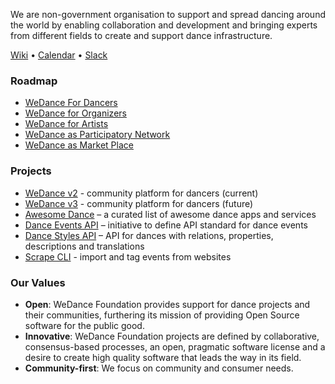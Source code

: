 We are non-government organisation to support and spread dancing around the world by enabling collaboration and development and bringing experts from different fields to create and support dance infrastructure.

[Wiki](https://wedance.vip/wiki) • [Calendar](https://calendar.google.com/calendar/u/0/embed?src=72i6nvaml23edq36ii3h071u68@group.calendar.google.com) • [Slack](https://wedance.vip/slack)

### Roadmap

- [WeDance For Dancers](https://github.com/we-dance/platform-v3/issues/10)
- [WeDance for Organizers](https://github.com/we-dance/platform-v3/issues/16)
- [WeDance for Artists](https://github.com/we-dance/platform-v3/issues/17)
- [WeDance as Participatory Network](https://github.com/we-dance/platform-v3/issues/18)
- [WeDance as Market Place](https://github.com/we-dance/platform-v3/issues/19)

### Projects
- [WeDance v2](https://github.com/we-dance/platform) - community platform for dancers (current)
- [WeDance v3](https://github.com/we-dance/platform-v3) - community platform for dancers (future)
- [Awesome Dance](https://github.com/we-dance/awesome-dance) – a curated list of awesome dance apps and services
- [Dance Events API](https://github.com/we-dance/foundation/issues/3) – initiative to define API standard for dance events
- [Dance Styles API](https://github.com/we-dance/dance-styles) – API for dances with relations, properties, descriptions and translations
- [Scrape CLI](https://github.com/we-dance/scrape-cli) - import and tag events from websites

### Our Values

- **Open**: WeDance Foundation provides support for dance projects and their communities, furthering its mission of providing Open Source software for the public good.
- **Innovative**: WeDance Foundation projects are defined by collaborative, consensus-based processes, an open, pragmatic software license and a desire to create high quality software that leads the way in its field.
- **Community-first**: We focus on community and consumer needs.
